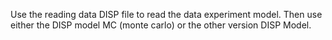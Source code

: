 Use the reading data DISP file to read the data experiment model. Then use either the DISP model MC (monte carlo) or the other version DISP Model.
